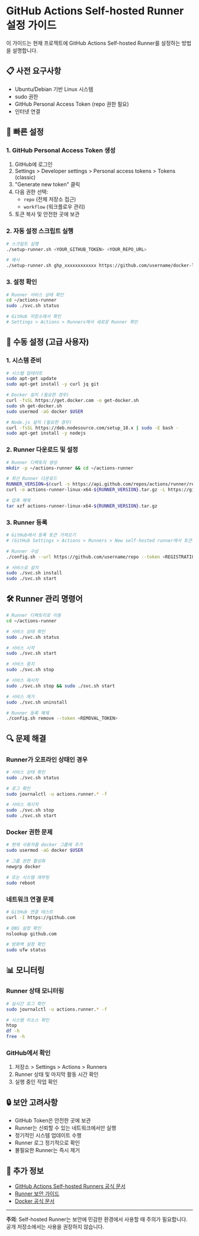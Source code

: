 # GitHub Actions Self-hosted Runner 설정 가이드

이 가이드는 현재 프로젝트에 GitHub Actions Self-hosted Runner를 설정하는 방법을 설명합니다.

## 📋 사전 요구사항

- Ubuntu/Debian 기반 Linux 시스템
- sudo 권한
- GitHub Personal Access Token (repo 권한 필요)
- 인터넷 연결

## 🚀 빠른 설정

### 1. GitHub Personal Access Token 생성

1. GitHub에 로그인
2. Settings > Developer settings > Personal access tokens > Tokens (classic)
3. "Generate new token" 클릭
4. 다음 권한 선택:
   - `repo` (전체 저장소 접근)
   - `workflow` (워크플로우 관리)
5. 토큰 복사 및 안전한 곳에 보관

### 2. 자동 설정 스크립트 실행

```bash
# 스크립트 실행
./setup-runner.sh <YOUR_GITHUB_TOKEN> <YOUR_REPO_URL>

# 예시
./setup-runner.sh ghp_xxxxxxxxxxxx https://github.com/username/docker-learning-project
```

### 3. 설정 확인

```bash
# Runner 서비스 상태 확인
cd ~/actions-runner
sudo ./svc.sh status

# GitHub 저장소에서 확인
# Settings > Actions > Runners에서 새로운 Runner 확인
```

## 🔧 수동 설정 (고급 사용자)

### 1. 시스템 준비

```bash
# 시스템 업데이트
sudo apt-get update
sudo apt-get install -y curl jq git

# Docker 설치 (필요한 경우)
curl -fsSL https://get.docker.com -o get-docker.sh
sudo sh get-docker.sh
sudo usermod -aG docker $USER

# Node.js 설치 (필요한 경우)
curl -fsSL https://deb.nodesource.com/setup_18.x | sudo -E bash -
sudo apt-get install -y nodejs
```

### 2. Runner 다운로드 및 설정

```bash
# Runner 디렉토리 생성
mkdir -p ~/actions-runner && cd ~/actions-runner

# 최신 Runner 다운로드
RUNNER_VERSION=$(curl -s https://api.github.com/repos/actions/runner/releases/latest | jq -r '.tag_name' | sed 's/v//')
curl -o actions-runner-linux-x64-${RUNNER_VERSION}.tar.gz -L https://github.com/actions/runner/releases/download/v${RUNNER_VERSION}/actions-runner-linux-x64-${RUNNER_VERSION}.tar.gz

# 압축 해제
tar xzf actions-runner-linux-x64-${RUNNER_VERSION}.tar.gz
```

### 3. Runner 등록

```bash
# GitHub에서 등록 토큰 가져오기
# (GitHub Settings > Actions > Runners > New self-hosted runner에서 토큰 확인)

# Runner 구성
./config.sh --url https://github.com/username/repo --token <REGISTRATION_TOKEN>

# 서비스로 설치
sudo ./svc.sh install
sudo ./svc.sh start
```

## 🛠️ Runner 관리 명령어

```bash
# Runner 디렉토리로 이동
cd ~/actions-runner

# 서비스 상태 확인
sudo ./svc.sh status

# 서비스 시작
sudo ./svc.sh start

# 서비스 중지
sudo ./svc.sh stop

# 서비스 재시작
sudo ./svc.sh stop && sudo ./svc.sh start

# 서비스 제거
sudo ./svc.sh uninstall

# Runner 등록 해제
./config.sh remove --token <REMOVAL_TOKEN>
```

## 🔍 문제 해결

### Runner가 오프라인 상태인 경우

```bash
# 서비스 상태 확인
sudo ./svc.sh status

# 로그 확인
sudo journalctl -u actions.runner.* -f

# 서비스 재시작
sudo ./svc.sh stop
sudo ./svc.sh start
```

### Docker 권한 문제

```bash
# 현재 사용자를 docker 그룹에 추가
sudo usermod -aG docker $USER

# 그룹 권한 활성화
newgrp docker

# 또는 시스템 재부팅
sudo reboot
```

### 네트워크 연결 문제

```bash
# GitHub 연결 테스트
curl -I https://github.com

# DNS 설정 확인
nslookup github.com

# 방화벽 설정 확인
sudo ufw status
```

## 📊 모니터링

### Runner 상태 모니터링

```bash
# 실시간 로그 확인
sudo journalctl -u actions.runner.* -f

# 시스템 리소스 확인
htop
df -h
free -h
```

### GitHub에서 확인

1. 저장소 > Settings > Actions > Runners
2. Runner 상태 및 마지막 활동 시간 확인
3. 실행 중인 작업 확인

## 🔒 보안 고려사항

- GitHub Token은 안전한 곳에 보관
- Runner는 신뢰할 수 있는 네트워크에서만 실행
- 정기적인 시스템 업데이트 수행
- Runner 로그 정기적으로 확인
- 불필요한 Runner는 즉시 제거

## 📝 추가 정보

- [GitHub Actions Self-hosted Runners 공식 문서](https://docs.github.com/en/actions/hosting-your-own-runners)
- [Runner 보안 가이드](https://docs.github.com/en/actions/hosting-your-own-runners/about-self-hosted-runners#self-hosted-runner-security)
- [Docker 공식 문서](https://docs.docker.com/)

---

**주의**: Self-hosted Runner는 보안에 민감한 환경에서 사용할 때 주의가 필요합니다. 공개 저장소에서는 사용을 권장하지 않습니다.
